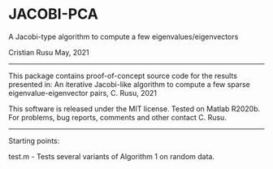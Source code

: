 # JACOBI-PCA
 A Jacobi-type algorithm to compute a few eigenvalues/eigenvectors

Cristian Rusu
May, 2021

--------------------------------

This package contains proof-of-concept source code for the results presented in: An iterative Jacobi-like algorithm to compute a few sparse eigenvalue-eigenvector pairs, C. Rusu, 2021

This software is released under the MIT license.
Tested on Matlab R2020b.
For problems, bug reports, comments and other contact C. Rusu.

--------------------------------

Starting points:

test.m - Tests several variants of Algorithm 1 on random data.
